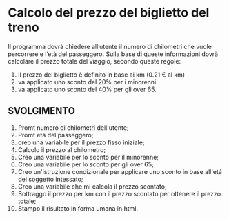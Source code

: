 Calcolo del prezzo del biglietto del treno
===

Il programma dovrà chiedere all’utente il numero di chilometri che vuole percorrere e l’età del passeggero.
Sulla base di queste informazioni dovrà calcolare il prezzo totale del viaggio, secondo queste regole:
1. il prezzo del biglietto è definito in base ai km (0.21 € al km)
2. va applicato uno sconto del 20% per i minorenni
3. va applicato uno sconto del 40% per gli over 65.

## SVOLGIMENTO

1. Promt numero di chilometri dell'utente;
2. Promt etá del passeggero;
3. creo una variabile per il prezzo fisso iniziale;
4. Calcolo il prezzo al chilometro;
5. Creo una variabile per lo sconto per il minorenne;
6. Creo una variabile per lo sconto per gli over 65;
7. Creo un'istruzione condizionale per applicare uno sconto in base all'etá del soggetto intessato;
8. Creo una variabile che mi calcola il prezzo scontato;
9. Sottraggo il prezzo per km con il prezzo scontato per ottenere il prezzo totale;
10. Stampo il risultato in forma umana in html.